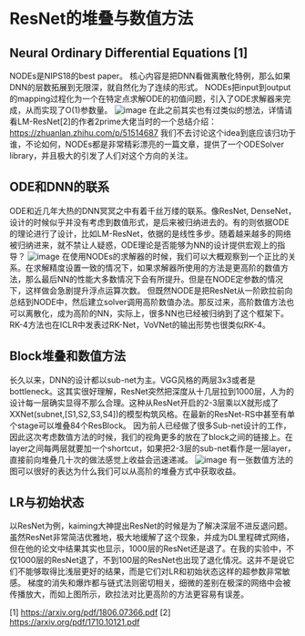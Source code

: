 # ResNet的堆叠与数值方法

## Neural Ordinary Differential Equations [1]
NODEs是NIPS18的best paper。 核心内容是把DNN看做离散化特例，那么如果DNN的层数拓展到无限深，就自然化为了连续的形式。
NODEs把input到output的mapping过程化为一个在特定点求解ODE的初值问题，引入了ODE求解器来完成，从而实现了O(1)参数量。
![image](https://user-images.githubusercontent.com/15451867/114329774-31940900-9b7b-11eb-9e0e-21f91e8d872a.png)
在此之前其实也有过类似的想法，详情请看LM-ResNet[2]的作者2prime大佬当时的一个总结介绍：https://zhuanlan.zhihu.com/p/51514687
我们不去讨论这个idea到底应该归功于谁，不论如何，NODEs都是非常精彩漂亮的一篇文章，提供了一个ODESolver library，并且极大的引发了人们对这个方向的关注。

## ODE和DNN的联系
ODE和近几年大热的DNN冥冥之中有着千丝万缕的联系。像ResNet, DenseNet，设计的时候似乎并没有考虑到数值形式，是后来被归纳进去的。有的则依据ODE的理论进行了设计，比如LM-ResNet，依据的是线性多步。随着越来越多的网络被归纳进来，就不禁让人疑惑，ODE理论是否能够为NN的设计提供宏观上的指导？
![image](https://user-images.githubusercontent.com/15451867/114330535-e24ed800-9b7c-11eb-91f7-8feca3fb2b8b.png)
在使用NODEs的求解器的时候，我们可以大概观察到一个正比的关系。在求解精度设置一致的情况下，如果求解器所使用的方法是更高阶的数值方法，那么最后NN的性能大多数情况下会有所提升。但是在NODE定参数的情况下，这样做会急剧提升浮点运算次数。
但既然NODE是把ResNet从一阶欧拉前向总结到NODE中，然后建立solver调用高阶数值办法。那反过来，高阶数值方法也可以离散化，成为高阶的NN，实际上，很多NN也已经被归纳到了这个框架下。RK-4方法也在ICLR中发表过RK-Net，VoVNet的输出形势也很类似RK-4。

## Block堆叠和数值方法
长久以来，DNN的设计都以sub-net为主。VGG风格的两层3x3或者是bottleneck。这其实很好理解，ResNet突然把深度从十几层拉到1000层，人为的设计每一层确实显得不那么合理。这种从ResNet开启的2-3层乘以X就形成了XXNet(subnet,[S1,S2,S3,S4])的模型构筑风格。在最新的ResNet-RS中甚至有单个stage可以堆叠84个ResBlock。
因为前人已经做了很多Sub-net设计的工作，因此这次考虑数值方法的时候，我们的视角更多的放在了block之间的链接上。在layer之间每两层就要加一个shortcut，如果把2-3层的sub-net看作是一层layer，直接前向堆叠几十次的做法感觉上收益会迅速递减。
![image](https://user-images.githubusercontent.com/15451867/114331966-25f71100-9b80-11eb-9b5d-bf470a3fc51d.png)
有一张数值方法的图可以很好的表达为什么我们可以从高阶的堆叠方式中获取收益。

## LR与初始状态
以ResNet为例，kaiming大神提出ResNet的时候是为了解决深层不进反退问题。虽然ResNet非常简洁优雅地，极大地缓解了这个现象，并成为DL里程碑式网络，但在他的论文中结果其实也显示，1000层的ResNet还是退了。在我的实验中，不仅1000层的ResNet退了，不到100层的ResNet也出现了退化情况。这并不是说它们不能够取得比浅层更好的结果，而是它们对LR和初始状态这样的超参数非常敏感。
梯度的消失和爆炸都与链式法则密切相关，细微的差别在极深的网络中会被传播放大，而如上图所示，欧拉法对比更高阶的方法更容易有误差。




[1] https://arxiv.org/pdf/1806.07366.pdf
[2] https://arxiv.org/pdf/1710.10121.pdf
